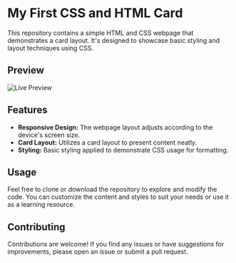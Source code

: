 # My First CSS and HTML Card

This repository contains a simple HTML and CSS webpage that demonstrates a card layout. It's designed to showcase basic styling and layout techniques using CSS.

## Preview

![Live Preview](https://github.com/Vishwas567917/My-first-CSS-and-HTML-Card/assets/139749696/3acf8de9-5209-405b-86ef-bb1490a0f0d3)

## Features

- **Responsive Design:** The webpage layout adjusts according to the device's screen size.
- **Card Layout:** Utilizes a card layout to present content neatly.
- **Styling:** Basic styling applied to demonstrate CSS usage for formatting.

## Usage

Feel free to clone or download the repository to explore and modify the code. You can customize the content and styles to suit your needs or use it as a learning resource.

## Contributing

Contributions are welcome! If you find any issues or have suggestions for improvements, please open an issue or submit a pull request.



